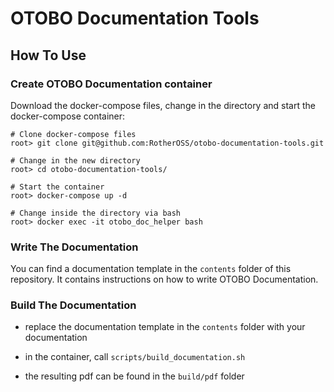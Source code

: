# OTOBO Documentation Tools

## How To Use

### Create OTOBO Documentation container

Download the docker-compose files, change in the directory and start the docker-compose container:

```
# Clone docker-compose files
root> git clone git@github.com:RotherOSS/otobo-documentation-tools.git

# Change in the new directory
root> cd otobo-documentation-tools/

# Start the container
root> docker-compose up -d

# Change inside the directory via bash
root> docker exec -it otobo_doc_helper bash
```

### Write The Documentation

You can find a documentation template in the `contents` folder of this repository. It contains instructions on how to write OTOBO Documentation.

### Build The Documentation

- replace the documentation template in the `contents` folder with your documentation

- in the container, call `scripts/build_documentation.sh`

- the resulting pdf can be found in the `build/pdf` folder
